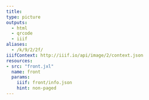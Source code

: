 ```yaml
---
title:
type: picture
outputs:
  - html
  - qrcode
  - iiif
aliases:
  - /k/9/2/2f/
iiifContext: http://iiif.io/api/image/2/context.json
resources:
- src: "front.jxl"
  name: front
  params:
    iiif: front/info.json
    hint: non-paged
---
```

